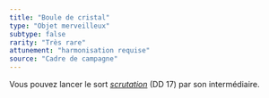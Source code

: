 ```yaml
---
title: "Boule de cristal"
type: "Objet merveilleux"
subtype: false
rarity: "Très rare"
attunement: "harmonisation requise"
source: "Cadre de campagne"
---
```

Vous pouvez lancer le sort [_scrutation_](/grimoire/scrutation) (DD 17) par son intermédiaire.
